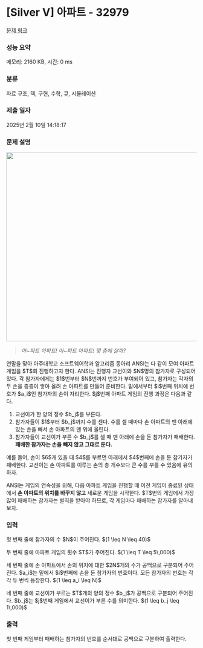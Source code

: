 # [Silver V] 아파트 - 32979 

[문제 링크](https://www.acmicpc.net/problem/32979) 

### 성능 요약

메모리: 2160 KB, 시간: 0 ms

### 분류

자료 구조, 덱, 구현, 수학, 큐, 시뮬레이션

### 제출 일자

2025년 2월 10일 14:18:17

### 문제 설명

<p style="text-align: center;"><img alt="" src="" style="width: 721px; height: 500px;"></p>

<blockquote>
<p><em>아~파트 아파트! 아~파트 아파트! 몇 층에 살까?</em></p>
</blockquote>

<p>연말을 맞아 아주대학교 소프트웨어학과 알고리즘 동아리 ANSI는 다 같이 모여 아파트 게임을 $T$회 진행하고자 한다. ANSI는 진행자 교선이와 $N$명의 참가자로 구성되어 있다. 각 참가자에게는 $1$번부터 $N$번까지 번호가 부여되어 있고, 참가자는 각자의 두 손을 층층이 쌓아 올려 손 아파트를 만들어 준비한다. 밑에서부터 $i$번째 위치에 번호가 $a_i$인 참가자의 손이 자리한다. $j$번째 아파트 게임의 진행 과정은 다음과 같다.</p>

<ol>
	<li>교선이가 한 양의 정수 $b_j$를 부른다.</li>
	<li>참가자들이 $1$부터 $b_j$까지 수를 센다. 수를 셀 때마다 손 아파트의 맨 아래에 있는 손을 빼서 손 아파트의 맨 위에 올린다.</li>
	<li>참가자들이 교선이가 부른 수 $b_j$를 셀 때 맨 아래에 손을 둔 참가자가 패배한다. <strong>패배한 참가자는 손을 빼지 않고 그대로 둔다.</strong></li>
</ol>

<p>예를 들어, 손이 $6$개 있을 때 $4$를 부르면 아래에서 $4$번째에 손을 둔 참가자가 패배한다. 교선이는 손 아파트를 이루는 손의 총 개수보다 큰 수를 부를 수 있음에 유의하자.</p>

<p>ANSI는 게임의 연속성을 위해, 다음 아파트 게임을 진행할 때 이전 게임이 종료된 상태에서 <strong>손 아파트의 위치를 바꾸지 않고</strong> 새로운 게임을 시작한다. $T$번의 게임에서 가장 많이 패배하는 참가자는 벌칙을 받아야 하므로, 각 게임마다 패배하는 참가자를 알아내 보자.</p>

### 입력 

 <p>첫 번째 줄에 참가자의 수 $N$이 주어진다. $(1 \leq N \leq 40)$</p>

<p>두 번째 줄에 아파트 게임의 횟수 $T$가 주어진다. $(1 \leq T \leq 5\,000)$</p>

<p>세 번째 줄에 손 아파트에서 손의 위치에 대한 $2N$개의 수가 공백으로 구분되어 주어진다. $a_i$는 밑에서 $i$번째에 손을 둔 참가자의 번호이다. 모든 참가자의 번호는 각각 두 번씩 등장한다. $(1 \leq a_i \leq N)$</p>

<p>네 번째 줄에 교선이가 부르는 $T$개의 양의 정수 $b_j$가 공백으로 구분되어 주어진다. $b_j$는 $j$번째 게임에서 교선이가 부른 수를 의미한다. $(1 \leq b_j \leq 1\,000)$</p>

### 출력 

 <p>첫 번째 게임부터 패배하는 참가자의 번호를 순서대로 공백으로 구분하여 출력한다.</p>

